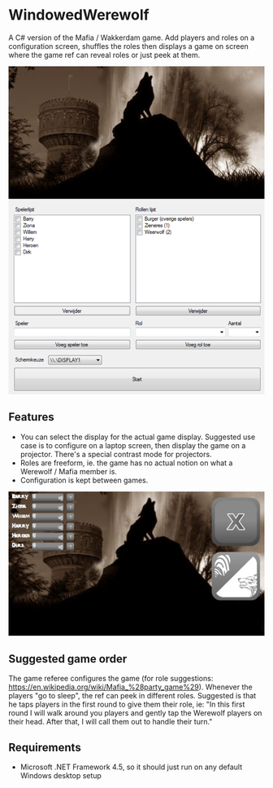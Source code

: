 # WindowedWerewolf
A C# version of the Mafia / Wakkerdam game. Add players and roles on a configuration screen, shuffles the roles then displays a game on screen where the game ref can reveal roles or just peek at them. 

![Alt text](https://github.com/b0tting/WindowedWerewolf/blob/master/screenshots/weerwolf_configure.PNG "Configure menu")

## Features
- You can select the display for the actual game display. Suggested use case is to configure on a laptop screen, then display the game on a projector. There's a special contrast mode for projectors. 
- Roles are freeform, ie. the game has no actual notion on what a Werewolf / Mafia member is. 
- Configuration is kept between games.

![Alt text](https://github.com/b0tting/WindowedWerewolf/blob/master/screenshots/weerwolf_game.PNG "Configure menu")

## Suggested game order
The game referee configures the game (for role suggestions: https://en.wikipedia.org/wiki/Mafia_%28party_game%29). Whenever the players "go to sleep", the ref can peek in different roles. Suggested is that he taps players in the first round to give them their role, ie: "In this first round I will walk around you players and gently tap the Werewolf players on their head. After that, I will call them out to handle their turn."

## Requirements
- Microsoft .NET Framework 4.5, so it should just run on any default Windows desktop setup



